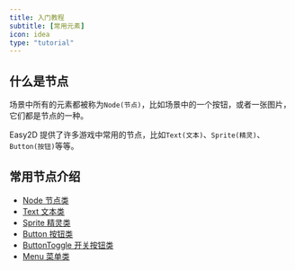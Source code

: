 ```yaml
---
title: 入门教程
subtitle: [常用元素]
icon: idea
type: "tutorial"
---
```


## 什么是节点

场景中所有的元素都被称为`Node(节点)`，比如场景中的一个按钮，或者一张图片，它们都是节点的一种。

Easy2D 提供了许多游戏中常用的节点，比如`Text(文本)`、`Sprite(精灵)`、`Button(按钮)`等等。

## 常用节点介绍

- [Node 节点类](/tutorial/node/node.html)
- [Text 文本类](/tutorial/node/text.html)
- [Sprite 精灵类](/tutorial/node/sprite.html)
- [Button 按钮类](/tutorial/node/button.html)
- [ButtonToggle 开关按钮类](/tutorial/node/buttontoggle.html)
- [Menu 菜单类](/tutorial/node/menu.html)
